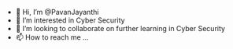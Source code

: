- 👋 Hi, I’m @PavanJayanthi
- 👀 I’m interested in Cyber Security
- 💞️ I’m looking to collaborate on further learning in Cyber Security 
- 📫 How to reach me ...

<!---
PavanJayanthi/PavanJayanthi is a ✨ special ✨ repository because its `README.md` (this file) appears on your GitHub profile.
You can click the Preview link to take a look at your changes.
--->
